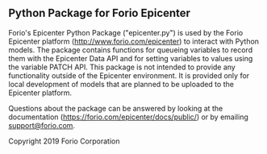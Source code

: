 ## Python Package for Forio Epicenter

Forio's Epicenter Python Package ("epicenter.py") is used by the Forio
Epicenter platform (http://www.forio.com/epicenter) to interact with
Python models. The package contains functions for queueing variables to
record them with the Epicenter Data API and for setting variables to
values using the variable PATCH API. This package is not intended to
provide any functionality outside of the Epicenter environment. It is
provided only for local development of models that are planned to be
uploaded to the Epicenter platform.

Questions about the package can be answered by looking at the
documentation (https://forio.com/epicenter/docs/public/) or by
emailing support@forio.com.

Copyright 2019 Forio Corporation